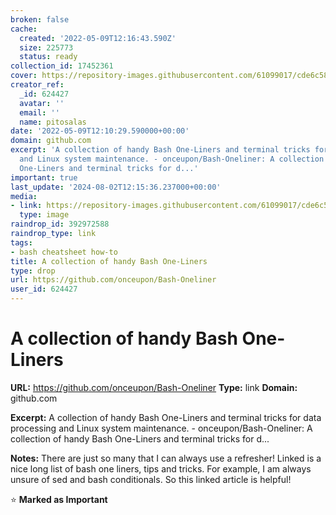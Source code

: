 ```yaml
---
broken: false
cache:
  created: '2022-05-09T12:16:43.590Z'
  size: 225773
  status: ready
collection_id: 17452361
cover: https://repository-images.githubusercontent.com/61099017/cde6c580-765d-11e9-9f0a-9d94f2bdf421
creator_ref:
  _id: 624427
  avatar: ''
  email: ''
  name: pitosalas
date: '2022-05-09T12:10:29.590000+00:00'
domain: github.com
excerpt: 'A collection of handy Bash One-Liners and terminal tricks for data processing
  and Linux system maintenance. - onceupon/Bash-Oneliner: A collection of handy Bash
  One-Liners and terminal tricks for d...'
important: true
last_update: '2024-08-02T12:15:36.237000+00:00'
media:
- link: https://repository-images.githubusercontent.com/61099017/cde6c580-765d-11e9-9f0a-9d94f2bdf421
  type: image
raindrop_id: 392972588
raindrop_type: link
tags:
- bash cheatsheet how-to
title: A collection of handy Bash One-Liners
type: drop
url: https://github.com/onceupon/Bash-Oneliner
user_id: 624427
---
```


# A collection of handy Bash One-Liners

**URL:** https://github.com/onceupon/Bash-Oneliner
**Type:** link
**Domain:** github.com

**Excerpt:** A collection of handy Bash One-Liners and terminal tricks for data processing and Linux system maintenance. - onceupon/Bash-Oneliner: A collection of handy Bash One-Liners and terminal tricks for d...

**Notes:**
There are just so many that I can always use a refresher! Linked is a nice long list of bash one liners, tips and tricks. For example, I am always unsure of sed and bash conditionals.  So this linked article is helpful!

⭐ **Marked as Important**
